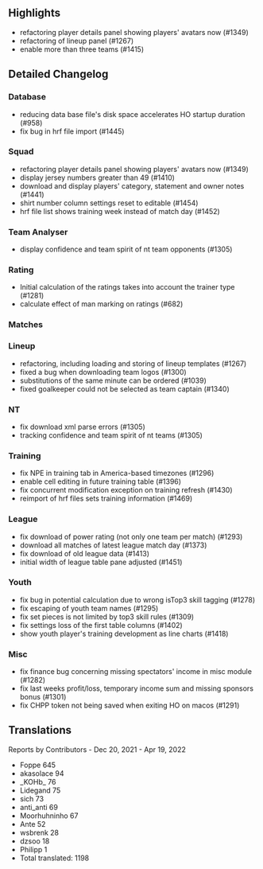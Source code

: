 

## Highlights
* refactoring player details panel showing players' avatars now (#1349)
* refactoring of lineup panel (#1267)
* enable more than three teams (#1415)

## Detailed Changelog

### Database
* reducing data base file's disk space accelerates HO startup duration (#958)
* fix bug in hrf file import (#1445)

### Squad
* refactoring player details panel showing players' avatars now (#1349)
* display jersey numbers greater than 49 (#1410)
* download and display players' category, statement and owner notes (#1441)
* shirt number column settings reset to editable (#1454)
* hrf file list shows training week instead of match day (#1452)

### Team Analyser
* display confidence and team spirit of nt team opponents (#1305)

### Rating
* Initial calculation of the ratings takes into account the trainer type (#1281)
* calculate effect of man marking on ratings (#682)

### Matches

### Lineup
* refactoring, including loading and storing of lineup templates (#1267)
* fixed a bug when downloading team logos (#1300)
* substitutions of the same minute can be ordered (#1039)
* fixed goalkeeper could not be selected as team captain (#1340)

### NT
* fix download xml parse errors (#1305)
* tracking confidence and team spirit of nt teams (#1305)

### Training
* fix NPE in training tab in America-based timezones (#1296)
* enable cell editing in future training table (#1396)
* fix concurrent modification exception on training refresh (#1430)
* reimport of hrf files sets training information (#1469)

### League
* fix download of power rating (not only one team per match) (#1293)
* download all matches of latest league match day (#1373)
* fix download of old league data (#1413)
* initial width of league table pane adjusted (#1451)
  
### Youth
* fix bug in potential calculation due to wrong isTop3 skill tagging (#1278)
* fix escaping of youth team names (#1295) 
* fix set pieces is not limited by top3 skill rules (#1309)
* fix settings loss of the first table columns (#1402)
* show youth player's training development as line charts (#1418)

### Misc
* fix finance bug concerning missing spectators' income in misc module (#1282)
* fix last weeks profit/loss, temporary income sum and missing sponsors bonus (#1301)
* fix CHPP token not being saved when exiting HO on macos (#1291)

## Translations

Reports by Contributors - Dec 20, 2021 - Apr 19, 2022

* Foppe	645
* akasolace	94
* \_KOHb\_	76
* Lidegand 	75
* sich	73
* anti_anti 69
* Moorhuhninho	67
* Ante 52
* wsbrenk 28
* dzsoo 18
* Philipp 1
* Total translated:	1198
